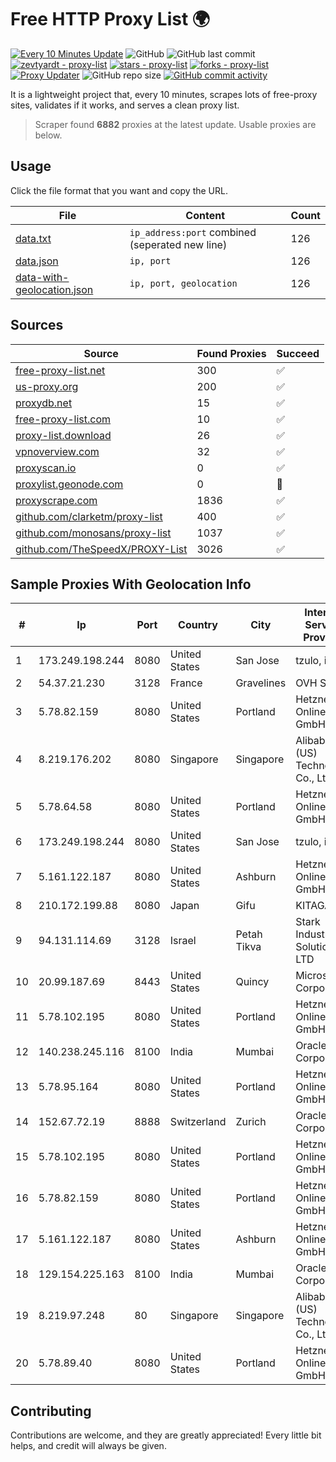 
# Free HTTP Proxy List 🌍

[![Every 10 Minutes Update](https://github.com/mertguvencli/http-proxy-list/actions/workflows/main.yml/badge.svg?branch=main)](https://github.com/mertguvencli/http-proxy-list/actions/workflows/main.yml)
![GitHub](https://img.shields.io/github/license/mertguvencli/http-proxy-list)
![GitHub last commit](https://img.shields.io/github/last-commit/mertguvencli/http-proxy-list)
[![zevtyardt - proxy-list](https://img.shields.io/static/v1?label=zevtyardt&message=proxy-list&color=blue&logo=github)](https://github.com/zevtyardt/proxy-list "Go to GitHub repo")
[![stars - proxy-list](https://img.shields.io/github/stars/zevtyardt/proxy-list?style=social)](https://github.com/zevtyardt/proxy-list)
[![forks - proxy-list](https://img.shields.io/github/forks/zevtyardt/proxy-list?style=social)](https://github.com/zevtyardt/proxy-list)
[![Proxy Updater](https://github.com/zevtyardt/proxy-list/workflows/Proxy%20Updater/badge.svg)](https://github.com/zevtyardt/proxy-list/actions?query=workflow:"Proxy+Updater")
![GitHub repo size](https://img.shields.io/github/repo-size/zevtyardt/proxy-list)
[![GitHub commit activity](https://img.shields.io/github/commit-activity/m/zevtyardt/proxy-list?logo=commits)](https://github.com/zevtyardt/proxy-list/commits/main)

It is a lightweight project that, every 10 minutes, scrapes lots of free-proxy sites, validates if it works, and serves a clean proxy list.

> Scraper found **6882** proxies at the latest update. Usable proxies are below.

## Usage

Click the file format that you want and copy the URL.

|File|Content|Count|
|----|-------|-----|
|[data.txt](https://raw.githubusercontent.com/mertguvencli/http-proxy-list/main/proxy-list/data.txt)|`ip_address:port` combined (seperated new line)|126|
|[data.json](https://raw.githubusercontent.com/mertguvencli/http-proxy-list/main/proxy-list/data.json)|`ip, port`|126|
|[data-with-geolocation.json](https://raw.githubusercontent.com/mertguvencli/http-proxy-list/main/proxy-list/data-with-geolocation.json)|`ip, port, geolocation`|126|

## Sources

|Source|Found Proxies|Succeed|
|------|-------------|-------|
|[free-proxy-list.net](https://free-proxy-list.net)|300|✅|
|[us-proxy.org](https://www.us-proxy.org)|200|✅|
|[proxydb.net](http://proxydb.net)|15|✅|
|[free-proxy-list.com](https://free-proxy-list.com/?page=&port=&type%5B%5D=http&type%5B%5D=https&up_time=0&search=Search)|10|✅|
|[proxy-list.download](https://www.proxy-list.download/HTTP)|26|✅|
|[vpnoverview.com](https://vpnoverview.com/privacy/anonymous-browsing/free-proxy-servers)|32|✅|
|[proxyscan.io](https://www.proxyscan.io)|0|✅|
|[proxylist.geonode.com](https://proxylist.geonode.com/api/proxy-list?limit=300&page=1&sort_by=lastChecked&sort_type=desc&protocols=http,https)|0|🚫|
|[proxyscrape.com](https://api.proxyscrape.com/v2/?request=displayproxies&protocol=http&timeout=10000&country=all&ssl=all&anonymity=all)|1836|✅|
|[github.com/clarketm/proxy-list](https://raw.githubusercontent.com/clarketm/proxy-list/master/proxy-list-raw.txt)|400|✅|
|[github.com/monosans/proxy-list](https://raw.githubusercontent.com/monosans/proxy-list/main/proxies/http.txt)|1037|✅|
|[github.com/TheSpeedX/PROXY-List](https://raw.githubusercontent.com/TheSpeedX/PROXY-List/master/http.txt)|3026|✅|


## Sample Proxies With Geolocation Info

|#|Ip|Port|Country|City|Internet Service Provider|
|-|--|----|-------|----|-------------------------|
|1|173.249.198.244|8080|United States|San Jose|tzulo, inc.|
|2|54.37.21.230|3128|France|Gravelines|OVH SAS|
|3|5.78.82.159|8080|United States|Portland|Hetzner Online GmbH|
|4|8.219.176.202|8080|Singapore|Singapore|Alibaba (US) Technology Co., Ltd.|
|5|5.78.64.58|8080|United States|Portland|Hetzner Online GmbH|
|6|173.249.198.244|8080|United States|San Jose|tzulo, inc.|
|7|5.161.122.187|8080|United States|Ashburn|Hetzner Online GmbH|
|8|210.172.199.88|8080|Japan|Gifu|KITAGATA|
|9|94.131.114.69|3128|Israel|Petah Tikva|Stark Industries Solutions LTD|
|10|20.99.187.69|8443|United States|Quincy|Microsoft Corporation|
|11|5.78.102.195|8080|United States|Portland|Hetzner Online GmbH|
|12|140.238.245.116|8100|India|Mumbai|Oracle Corporation|
|13|5.78.95.164|8080|United States|Portland|Hetzner Online GmbH|
|14|152.67.72.19|8888|Switzerland|Zurich|Oracle Corporation|
|15|5.78.102.195|8080|United States|Portland|Hetzner Online GmbH|
|16|5.78.82.159|8080|United States|Portland|Hetzner Online GmbH|
|17|5.161.122.187|8080|United States|Ashburn|Hetzner Online GmbH|
|18|129.154.225.163|8100|India|Mumbai|Oracle Corporation|
|19|8.219.97.248|80|Singapore|Singapore|Alibaba (US) Technology Co., Ltd.|
|20|5.78.89.40|8080|United States|Portland|Hetzner Online GmbH|



## Contributing

Contributions are welcome, and they are greatly appreciated! Every
little bit helps, and credit will always be given.

